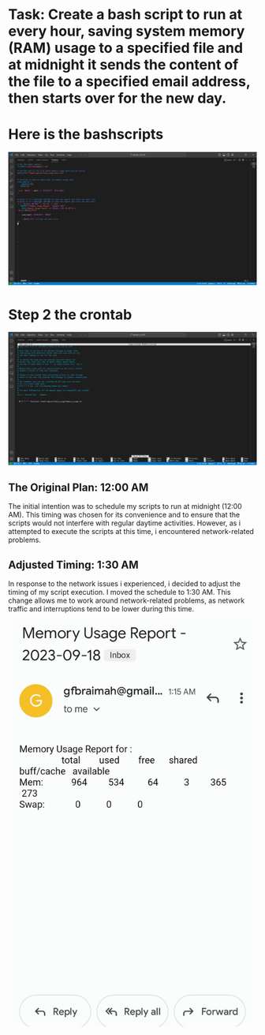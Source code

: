 # Task: Create a bash script to run at every hour, saving system memory (RAM) usage to a specified file and at midnight it sends the content of the file to a specified email address, then starts over for the new day.


# Here is the bashscripts 
![Step 1](./images-/bashscripts.png)

# Step 2 the crontab 

![Step 2](./images-/crontab%20-e.png)


## The Original Plan: 12:00 AM

The initial intention was to schedule my scripts to run at midnight (12:00 AM). This timing was chosen for its convenience and to ensure that the scripts would not interfere with regular daytime activities. However, as i attempted to execute the scripts at this time, i encountered network-related problems.

## Adjusted Timing: 1:30 AM

In response to the network issues i experienced, i decided to adjust the timing of my script execution. I moved the schedule to 1:30 AM. This change allows me to work around network-related problems, as network traffic and interruptions tend to be lower during this time.


![Step 3](./images-/gmail.jpg)

